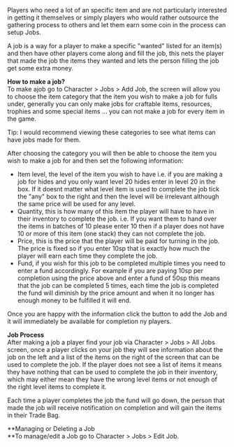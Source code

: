 ---
---
Players who need a lot of an specific item and are not particularly interested in getting it themselves or simply players who would rather outsource the gathering process to others and let them earn some coin in the process can setup Jobs.

A job is a way for a player to make a specific "wanted" listed for an item(s)  and then have other players come along and fill the job, this nets the player that made the job the items they wanted and lets the person filling the job get some extra money.

**How to make a job?**  
To make ajob go to Character > Jobs > Add Job, the screen will allow you to choose the item category that the item you wish to make a job for fulls under, generally you can only make jobs for craftable items, resources, trophies and some special items ... you can not make a job for every item in the game.

Tip: I would recommend viewing these categories to see what items can have jobs made for them.

After choosing the category you will then be able to choose the item you wish to make a job for and then set the following information:

*   Item level, the level of the item you wish to have i.e. if you are making a job for hides and you only want level 20 hides enter in level 20 in the box. If it doesnt matter what level item is used to complete the job tick the "any" box to the right and then the level will be irrelevant although the same price will be used for any level.
*   Quantity, this is how many of this item the player will have to have in their inventory to complete the job. i.e. If you want them to hand over the items in batches of 10 please enter 10 then if a player does not have 10 or more of this item (one stack) they can not complete the job.
*   Price, this is the price that the player will be paid for turning in the job. The price is fixed so if you enter 10sp that is exactly how much the player will earn each time they complete the job.
*   Fund, if you wish for this job to be completed multiple times you need to enter a fund accordingly. For example if you are paying 10sp per completion using the price above and enter a fund of 50sp this means that the job can be completed 5 times, each time the job is completed the fund will diminish by the price amount and when it no longer has enough money to be fulfilled it will end.

Once you are happy with the information click the button to add the Job and it will immediately be available for completion ny players.

**Job Process**  
After making a job a player find your job via Character > Jobs > All Jobs screen, once a player clicks on your job they will see information about the job on the left and a list of the items on the right of the screen that can be used to complete the job. If the player does not see a list of items it means they have nothing that can be used to complete the job in their inventory, which may either mean they have the wrong level items or not enough of the right level items to complete it.

Each time a player completes the job the fund will go down, the person that made the job will receive notification on completion and will gain the items in their Trade Bag.

**Managing or Deleting a Job  
**To manage/edit a Job go to Character > Jobs > Edit Job.